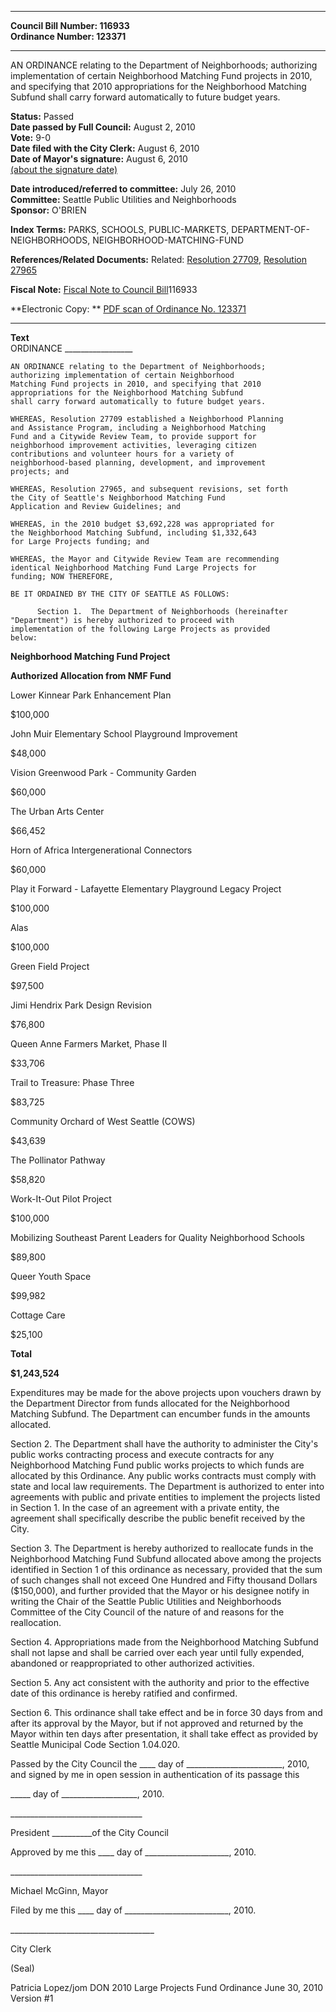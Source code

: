 * * * * *  
  
**Council Bill Number: [](#h0)[](#h2)116933**   
**Ordinance Number: 123371**  
  
* * * * *  
  
AN ORDINANCE relating to the Department of Neighborhoods; authorizing implementation of certain Neighborhood Matching Fund projects in 2010, and specifying that 2010 appropriations for the Neighborhood Matching Subfund shall carry forward automatically to future budget years.  
  
**Status:** Passed   
**Date passed by Full Council:** August 2, 2010   
**Vote:** 9-0   
**Date filed with the City Clerk:** August 6, 2010   
**Date of Mayor's signature:** August 6, 2010   
[(about the signature date)](/~public/approvaldate.htm)   
  
  
**Date introduced/referred to committee:** July 26, 2010   
**Committee:** Seattle Public Utilities and Neighborhoods   
**Sponsor:** O'BRIEN   
  
**Index Terms:** PARKS, SCHOOLS, PUBLIC-MARKETS, DEPARTMENT-OF-NEIGHBORHOODS, NEIGHBORHOOD-MATCHING-FUND  
  
**References/Related Documents:** Related: [Resolution 27709](http://clerk.ci.seattle.wa.us/~scripts/nph-brs.exe?s1=&s3=27709&s2=&s4=&Sect4=AND&l=20&Sect2=THESON&Sect3=PLURON&Sect5=RESNY&Sect6=HITOFF&d=RESF&p=1&u=/~public/resny.htm&r=0&f=S), [Resolution 27965](http://clerk.ci.seattle.wa.us/~scripts/nph-brs.exe?s1=&s3=27965&s2=&s4=&Sect4=AND&l=20&Sect2=THESON&Sect3=PLURON&Sect5=RESNY&Sect6=HITOFF&d=RESF&p=1&u=/~public/resny.htm&r=0&f=S)  
  
**Fiscal Note:** [Fiscal Note to Council Bill](http://clerk.seattle.gov/~public/fnote/116933.htm)[](#h1)[](#h3)116933  
  
**Electronic Copy: ** [PDF scan of Ordinance No. 123371](/~archives/Ordinances/Ord_123371.pdf)  
  
* * * * *  
  
**Text**  
    ORDINANCE _________________  
  
    AN ORDINANCE relating to the Department of Neighborhoods;  
    authorizing implementation of certain Neighborhood  
    Matching Fund projects in 2010, and specifying that 2010  
    appropriations for the Neighborhood Matching Subfund  
    shall carry forward automatically to future budget years.  
  
    WHEREAS, Resolution 27709 established a Neighborhood Planning  
    and Assistance Program, including a Neighborhood Matching  
    Fund and a Citywide Review Team, to provide support for  
    neighborhood improvement activities, leveraging citizen  
    contributions and volunteer hours for a variety of  
    neighborhood-based planning, development, and improvement  
    projects; and  
  
    WHEREAS, Resolution 27965, and subsequent revisions, set forth  
    the City of Seattle's Neighborhood Matching Fund  
    Application and Review Guidelines; and  
  
    WHEREAS, in the 2010 budget $3,692,228 was appropriated for  
    the Neighborhood Matching Subfund, including $1,332,643  
    for Large Projects funding; and  
  
    WHEREAS, the Mayor and Citywide Review Team are recommending  
    identical Neighborhood Matching Fund Large Projects for  
    funding; NOW THEREFORE,  
  
    BE IT ORDAINED BY THE CITY OF SEATTLE AS FOLLOWS:  
  
          Section 1.  The Department of Neighborhoods (hereinafter  
    "Department") is hereby authorized to proceed with  
    implementation of the following Large Projects as provided  
    below:  
  
**Neighborhood Matching Fund Project**  
  
**Authorized Allocation from NMF Fund**  
  
Lower Kinnear Park Enhancement Plan  
  
$100,000  
  
John Muir Elementary School Playground Improvement  
  
$48,000  
  
Vision Greenwood Park - Community Garden  
  
$60,000  
  
The Urban Arts Center  
  
$66,452  
  
Horn of Africa Intergenerational Connectors  
  
$60,000  
  
Play it Forward - Lafayette Elementary Playground Legacy Project  
  
$100,000  
  
Alas  
  
$100,000  
  
Green Field Project  
  
$97,500  
  
Jimi Hendrix Park Design Revision  
  
$76,800  
  
Queen Anne Farmers Market, Phase II  
  
$33,706  
  
Trail to Treasure: Phase Three  
  
$83,725  
  
Community Orchard of West Seattle (COWS)  
  
$43,639  
  
The Pollinator Pathway  
  
$58,820  
  
Work-It-Out Pilot Project  
  
$100,000  
  
Mobilizing Southeast Parent Leaders for Quality Neighborhood Schools  
  
$89,800  
  
Queer Youth Space  
  
$99,982  
  
Cottage Care  
  
$25,100  
  
**Total**  
  
**$1,243,524**  
  
Expenditures may be made for the above projects upon vouchers drawn by the Department Director from funds allocated for the Neighborhood Matching Subfund. The Department can encumber funds in the amounts allocated.  
  
Section 2. The Department shall have the authority to administer the City's public works contracting process and execute contracts for any Neighborhood Matching Fund public works projects to which funds are allocated by this Ordinance. Any public works contracts must comply with state and local law requirements. The Department is authorized to enter into agreements with public and private entities to implement the projects listed in Section 1. In the case of an agreement with a private entity, the agreement shall specifically describe the public benefit received by the City.  
  
Section 3. The Department is hereby authorized to reallocate funds in the Neighborhood Matching Fund Subfund allocated above among the projects identified in Section 1 of this ordinance as necessary, provided that the sum of such changes shall not exceed One Hundred and Fifty thousand Dollars ($150,000), and further provided that the Mayor or his designee notify in writing the Chair of the Seattle Public Utilities and Neighborhoods Committee of the City Council of the nature of and reasons for the reallocation.  
  
Section 4. Appropriations made from the Neighborhood Matching Subfund shall not lapse and shall be carried over each year until fully expended, abandoned or reappropriated to other authorized activities.  
  
Section 5. Any act consistent with the authority and prior to the effective date of this ordinance is hereby ratified and confirmed.  
  
Section 6. This ordinance shall take effect and be in force 30 days from and after its approval by the Mayor, but if not approved and returned by the Mayor within ten days after presentation, it shall take effect as provided by Seattle Municipal Code Section 1.04.020.  
  
Passed by the City Council the \_\_\_\_ day of \_\_\_\_\_\_\_\_\_\_\_\_\_\_\_\_\_\_\_\_\_\_\_\_, 2010, and signed by me in open session in authentication of its passage this  
  
\_\_\_\_\_ day of \_\_\_\_\_\_\_\_\_\_\_\_\_\_\_\_\_\_\_, 2010.  
  
\_\_\_\_\_\_\_\_\_\_\_\_\_\_\_\_\_\_\_\_\_\_\_\_\_\_\_\_\_\_\_\_\_  
  
President \_\_\_\_\_\_\_\_\_\_of the City Council  
  
Approved by me this \_\_\_\_ day of \_\_\_\_\_\_\_\_\_\_\_\_\_\_\_\_\_\_\_\_\_, 2010.  
  
\_\_\_\_\_\_\_\_\_\_\_\_\_\_\_\_\_\_\_\_\_\_\_\_\_\_\_\_\_\_\_\_\_  
  
Michael McGinn, Mayor  
  
Filed by me this \_\_\_\_ day of \_\_\_\_\_\_\_\_\_\_\_\_\_\_\_\_\_\_\_\_\_\_\_\_\_\_, 2010.  
  
\_\_\_\_\_\_\_\_\_\_\_\_\_\_\_\_\_\_\_\_\_\_\_\_\_\_\_\_\_\_\_\_\_\_\_\_  
  
City Clerk  
  
(Seal)  
  
Patricia Lopez/jom DON 2010 Large Projects Fund Ordinance June 30, 2010 Version \#1  
  
  

